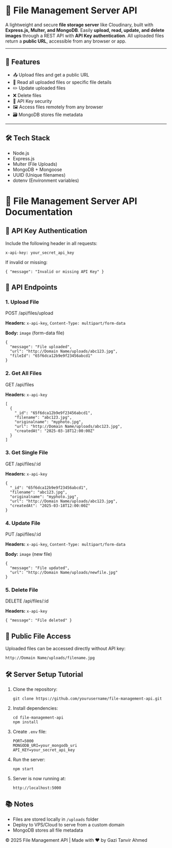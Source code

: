 # 📁 File Management Server API  
A lightweight and secure **file storage server** like Cloudinary, built with **Express.js, Multer, and MongoDB**. Easily **upload, read, update, and delete images** through a REST API with **API Key authentication**. All uploaded files return a **public URL**, accessible from any browser or app.

---

## 🚀 Features
- 📤 Upload files and get a public URL
- 📄 Read all uploaded files or specific file details
- ✏️ Update uploaded files
- ❌ Delete files
- 🔐 API Key security
- 🖼️ Access files remotely from any browser
- 🗃️ MongoDB stores file metadata

---

## 🛠️ Tech Stack
- Node.js
- Express.js
- Multer (File Uploads)
- MongoDB + Mongoose
- UUID (Unique filenames)
- dotenv (Environment variables)

📁 File Management Server API Documentation
===========================================


🔐 API Key Authentication
-------------------------

Include the following header in all requests:

    x-api-key: your_secret_api_key

If invalid or missing:

    { "message": "Invalid or missing API Key" }

📖 API Endpoints
----------------

### 1\. Upload File

POST /api/files/upload

**Headers:** `x-api-key`, `Content-Type: multipart/form-data`

**Body:** `image` (form-data file)

    {
      "message": "File uploaded",
      "url": "http://Domain Name/uploads/abc123.jpg",
      "fileId": "65f6dca12b9e9f23456abcd1"
    }

### 2\. Get All Files

GET /api/files

**Headers:** `x-api-key`

    [
      {
        "_id": "65f6dca12b9e9f23456abcd1",
        "filename": "abc123.jpg",
        "originalname": "myphoto.jpg",
        "url": "http://Domain Name/uploads/abc123.jpg",
        "createdAt": "2025-03-18T12:00:00Z"
      }
    ]

### 3\. Get Single File

GET /api/files/:id

**Headers:** `x-api-key`

    {
      "_id": "65f6dca12b9e9f23456abcd1",
      "filename": "abc123.jpg",
      "originalname": "myphoto.jpg",
      "url": "http://Domain Name/uploads/abc123.jpg",
      "createdAt": "2025-03-18T12:00:00Z"
    }

### 4\. Update File

PUT /api/files/:id

**Headers:** `x-api-key`, `Content-Type: multipart/form-data`

**Body:** `image` (new file)

    {
      "message": "File updated",
      "url": "http://Domain Name/uploads/newfile.jpg"
    }

### 5\. Delete File

DELETE /api/files/:id

**Headers:** `x-api-key`

    { "message": "File deleted" }

📂 Public File Access
---------------------

Uploaded files can be accessed directly without API key:

    http://Domain Name/uploads/filename.jpg

🛠️ Server Setup Tutorial
-------------------------

1.  Clone the repository:
    
        git clone https://github.com/yourusername/file-management-api.git
    
2.  Install dependencies:
    
        cd file-management-api
        npm install
    
3.  Create `.env` file:
    
        PORT=5000
        MONGODB_URI=your_mongodb_uri
        API_KEY=your_secret_api_key
    
4.  Run the server:
    
        npm start
    
5.  Server is now running at:
    
        http://localhost:5000
    

📚 Notes
--------

*   Files are stored locally in `/uploads` folder
*   Deploy to VPS/Cloud to serve from a custom domain
*   MongoDB stores all file metadata

© 2025 File Management API | Made with ❤️ by Gazi Tanvir Ahmed
